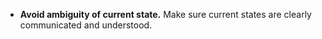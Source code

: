 - **Avoid ambiguity of current state.** Make sure current states are clearly communicated and understood.